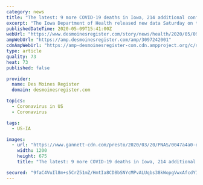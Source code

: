 ```yaml
---
category: news
title: "The latest: 9 more COVID-19 deaths in Iowa, 214 additional confirmed cases"
excerpt: "The Iowa Department of Health released new data Saturday on the number of COVID-19 cases in the state. Check out this story on desmoinesregister.com:"
publishedDateTime: 2020-05-09T15:41:00Z
webUrl: "https://www.desmoinesregister.com/story/news/health/2020/05/09/coronavirus-covid-19-cases-iowa-deaths-maps-data/3097242001/"
ampWebUrl: "https://amp.desmoinesregister.com/amp/3097242001"
cdnAmpWebUrl: "https://amp-desmoinesregister-com.cdn.ampproject.org/c/s/amp.desmoinesregister.com/amp/3097242001"
type: article
quality: 73
heat: 73
published: false

provider:
  name: Des Moines Register
  domain: desmoinesregister.com

topics:
  - Coronavirus in US
  - Coronavirus

tags:
  - US-IA

images:
  - url: "https://www.gannett-cdn.com/presto/2020/03/20/PNAS/0047a4a0-d38e-4941-9069-5c68993a7256-Coronavirus.jpg?auto=webp&crop=3059,1721,x0,y119&format=pjpg&width=1200"
    width: 1200
    height: 675
    title: "The latest: 9 more COVID-19 deaths in Iowa, 214 additional confirmed cases"

secured: "9faC4VuIl8m+s5CrZ51mZ/HmtIa8CD8bSNYcMPvALUqbs38kWopgVwxAfcdY1joPTeAFWYEZq+8g8fhryJeVJrP0co3CfxSM1MiHZkGRr+hDcFrETzDrM9ojBschwYg8mcSfowr8pXJFRbJiO8RxdoOYIh/recUafJiD5oDWPgof//BU1b4O5zdeHf6O4SDoFbIxJuCgUHh+5JuPdnUx78l12QRbC1SiTbkZ1UAdeIMZzXCP6lEZZgbW94P8R4Pq+BJUrKYDuie79hEVQ0eK3wWoJLq5NdUOBMTpI6iSHBFFJ43EoRfTeo4pU9WvOylZM7529nxi0s1z01BAUozmnYVNU7+ZQ1SlWaeDrz+QA/lnGRvurI3sa5+vNFqmh5vxpaO7gW4VAKwjOamJ2CG8MznxnMmKi6uqDNrpMGmbRwEtGK3slif4GiOToiLZeRYm7K2uuRM67CfOvIkkKk9sZRX33V1BRIAo5daGT3QUHAk=;l1mBiM5EN7JM0cQP2Gs+Ag=="
---
```


